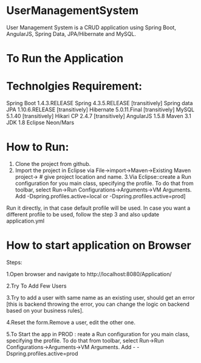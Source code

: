 # UserManagementSystem
User Management System is a CRUD application using Spring Boot, AngularJS, Spring Data, JPA/Hibernate and MySQL.

# To Run the Application

# Technolgies Requirement:
Spring Boot 1.4.3.RELEASE
Spring 4.3.5.RELEASE [transitively]
Spring data JPA 1.10.6.RELEASE [transitively]
Hibernate 5.0.11.Final [transitively]
MySQL 5.1.40 [transitively]
Hikari CP 2.4.7 [transitively]
AngularJS 1.5.8
Maven 3.1
JDK 1.8
Eclipse Neon/Mars 

# How to Run:

1. Clone the project from github.
2. Import the project in Eclipse via File->import->Maven->Existing Maven project-> # give project location and name.
3.Via Eclipse::create a Run configuration for you main class, specifying the profile. To do that from toolbar, select Run->Run Configurations->Arguments->VM Arguments. Add -Dspring.profiles.active=local or -Dspring.profiles.active=prod]

Run it directly, in that case default profile will be used. In case you want a different profile to be used, follow the step 3 and also update application.yml

# How to start application on Browser
Steps:

1.Open browser and navigate to http://localhost:8080/Application/

2.Try To Add Few Users

3.Try to add a user with same name as an existing user, should get an error [this is backend throwing the error, you can change the logic on backend based on your business rules].

4.Reset the form.Remove a user, edit the other one.

5.To Start the app in PROD :
reate a Run configuration for you main class, specifying the profile. To do that from toolbar, select Run->Run Configurations->Arguments->VM Arguments. 
Add -
-Dspring.profiles.active=prod


